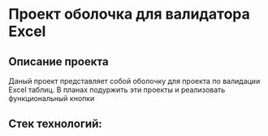 # Проект оболочка для валидатора Excel
## Описание проекта
Даный проект представляет собой оболочку для проекта по валидации Excel таблиц. 
В планах подуржить эти проекты и реализовать функциональный кнопки
## Стек технологий:
